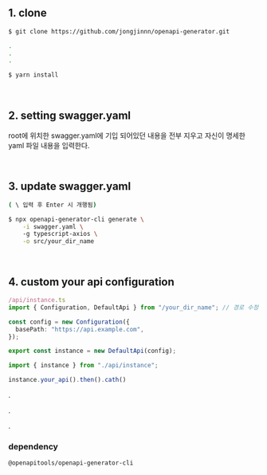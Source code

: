 ## 1. clone

```bash
$ git clone https://github.com/jongjinnn/openapi-generator.git

.
.
.

$ yarn install
```

<br/>

## 2. setting swagger.yaml 

root에 위치한 swagger.yaml에 기입 되어있던 내용을 전부 지우고 자신이 명세한 yaml 파일 내용을 입력한다.

<br/>

## 3. update swagger.yaml

```bash
( \ 입력 후 Enter 시 개행됨)

$ npx openapi-generator-cli generate \
    -i swagger.yaml \ 
    -g typescript-axios \
    -o src/your_dir_name
```

<br/>

## 4. custom your api configuration

```typescript
/api/instance.ts
import { Configuration, DefaultApi } from "/your_dir_name"; // 경로 수정

const config = new Configuration({
  basePath: "https://api.example.com",
});

export const instance = new DefaultApi(config);

```

```typescript
import { instance } from "./api/instance";

instance.your_api().then().cath()
```


.

.

.

### dependency
```@openapitools/openapi-generator-cli```

